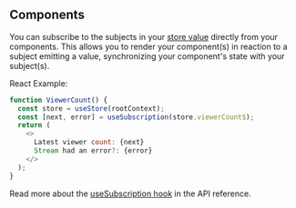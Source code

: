 ## Components

You can subscribe to the subjects in your [store value](#store-value) directly from your components. This allows you to render your component(s) in reaction to a subject emitting a value, synchronizing your component's state with your subject(s).

React Example:

```js
function ViewerCount() {
  const store = useStore(rootContext);
  const [next, error] = useSubscription(store.viewerCount$);
  return (
    <>
      Latest viewer count: {next}
      Stream had an error?: {error}
    </>
  );
}
```

Read more about the [useSubscription hook](./react/api-reference/use-subscription.md) in the API reference.
